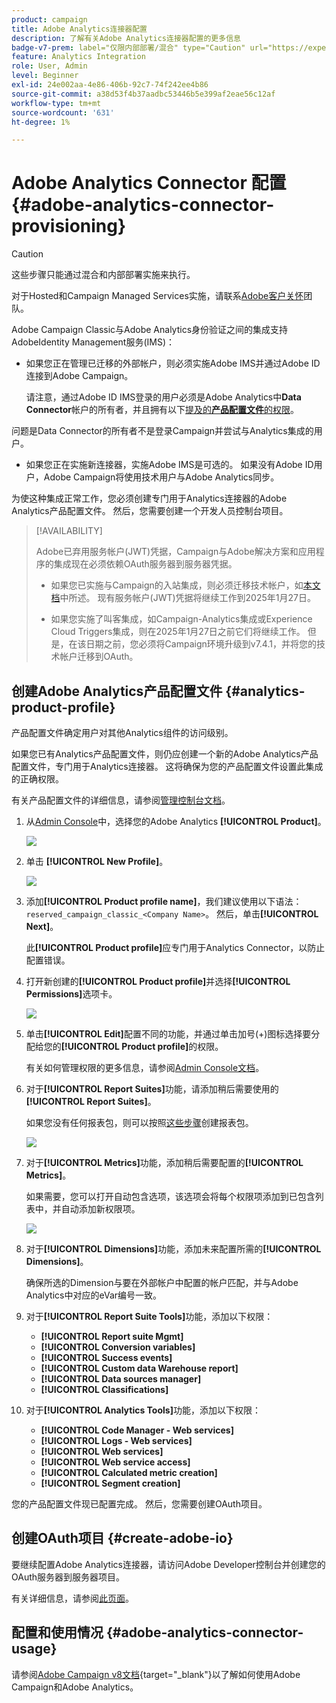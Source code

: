 ```yaml
---
product: campaign
title: Adobe Analytics连接器配置
description: 了解有关Adobe Analytics连接器配置的更多信息
badge-v7-prem: label="仅限内部部署/混合" type="Caution" url="https://experienceleague.adobe.com/docs/campaign-classic/using/installing-campaign-classic/architecture-and-hosting-models/hosting-models-lp/hosting-models.html?lang=zh-Hans" tooltip="仅适用于v7内部部署和混合部署"
feature: Analytics Integration
role: User, Admin
level: Beginner
exl-id: 24e002aa-4e86-406b-92c7-74f242ee4b86
source-git-commit: a38d53f4b37aadbc53446b5e399af2eae56c12af
workflow-type: tm+mt
source-wordcount: '631'
ht-degree: 1%

---
```


# Adobe Analytics Connector 配置 {#adobe-analytics-connector-provisioning}

>[!CAUTION]
>
> 这些步骤只能通过混合和内部部署实施来执行。
>
>对于Hosted和Campaign Managed Services实施，请联系[Adobe客户关怀](https://helpx.adobe.com/cn/enterprise/admin-guide.html/enterprise/using/support-for-experience-cloud.ug.html)团队。

Adobe Campaign Classic与Adobe Analytics身份验证之间的集成支持AdobeIdentity Management服务(IMS)：

* 如果您正在管理已迁移的外部帐户，则必须实施Adobe IMS并通过Adobe ID连接到Adobe Campaign。

  请注意，通过Adobe ID IMS登录的用户必须是Adobe Analytics中&#x200B;**Data Connector**&#x200B;帐户的所有者，并且拥有以下[提及的&#x200B;**产品配置文件**&#x200B;的权限](#analytics-product-profile)。

问题是Data Connector的所有者不是登录Campaign并尝试与Analytics集成的用户。

* 如果您正在实施新连接器，实施Adobe IMS是可选的。 如果没有Adobe ID用户，Adobe Campaign将使用技术用户与Adobe Analytics同步。

为使这种集成正常工作，您必须创建专门用于Analytics连接器的Adobe Analytics产品配置文件。 然后，您需要创建一个开发人员控制台项目。

>[!AVAILABILITY]
>
> Adobe已弃用服务帐户(JWT)凭据，Campaign与Adobe解决方案和应用程序的集成现在必须依赖OAuth服务器到服务器凭据。 </br>
>
> * 如果您已实施与Campaign的入站集成，则必须迁移技术帐户，如[本文档](https://developer.adobe.com/developer-console/docs/guides/authentication/ServerToServerAuthentication/migration/#_blank)中所述。 现有服务帐户(JWT)凭据将继续工作到2025年1月27日。</br>
>
> * 如果您实施了叫客集成，如Campaign-Analytics集成或Experience Cloud Triggers集成，则在2025年1月27日之前它们将继续工作。 但是，在该日期之前，您必须将Campaign环境升级到v7.4.1，并将您的技术帐户迁移到OAuth。

## 创建Adobe Analytics产品配置文件 {#analytics-product-profile}

产品配置文件确定用户对其他Analytics组件的访问级别。

如果您已有Analytics产品配置文件，则仍应创建一个新的Adobe Analytics产品配置文件，专门用于Analytics连接器。 这将确保为您的产品配置文件设置此集成的正确权限。

有关产品配置文件的详细信息，请参阅[管理控制台文档](https://helpx.adobe.com/mt/enterprise/admin-guide.html)。

1. 从[Admin Console](https://adminconsole.adobe.com/)中，选择您的Adobe Analytics **[!UICONTROL Product]**。

   ![](assets/do-not-localize/triggers_1.png)

1. 单击 **[!UICONTROL New Profile]**。

   ![](assets/do-not-localize/triggers_2.png)

1. 添加&#x200B;**[!UICONTROL Product profile name]**，我们建议使用以下语法： `reserved_campaign_classic_<Company Name>`。 然后，单击&#x200B;**[!UICONTROL Next]**。

   此&#x200B;**[!UICONTROL Product profile]**&#x200B;应专门用于Analytics Connector，以防止配置错误。

1. 打开新创建的&#x200B;**[!UICONTROL Product profile]**&#x200B;并选择&#x200B;**[!UICONTROL Permissions]**&#x200B;选项卡。

   ![](assets/do-not-localize/triggers_3.png)

1. 单击&#x200B;**[!UICONTROL Edit]**&#x200B;配置不同的功能，并通过单击加号(+)图标选择要分配给您的&#x200B;**[!UICONTROL Product profile]**&#x200B;的权限。

   有关如何管理权限的更多信息，请参阅[Admin Console文档](https://helpx.adobe.com/mt/enterprise/using/manage-permissions-and-roles.html)。

1. 对于&#x200B;**[!UICONTROL Report Suites]**&#x200B;功能，请添加稍后需要使用的&#x200B;**[!UICONTROL Report Suites]**。

   如果您没有任何报表包，则可以按照[这些步骤](../../integrations/using/gs-aa.md)创建报表包。

   ![](assets/do-not-localize/triggers_4.png)

1. 对于&#x200B;**[!UICONTROL Metrics]**&#x200B;功能，添加稍后需要配置的&#x200B;**[!UICONTROL Metrics]**。

   如果需要，您可以打开自动包含选项，该选项会将每个权限项添加到已包含列表中，并自动添加新权限项。

   ![](assets/do-not-localize/triggers_13.png)

1. 对于&#x200B;**[!UICONTROL Dimensions]**&#x200B;功能，添加未来配置所需的&#x200B;**[!UICONTROL Dimensions]**。

   确保所选的Dimension与要在外部帐户中配置的帐户匹配，并与Adobe Analytics中对应的eVar编号一致。

1. 对于&#x200B;**[!UICONTROL Report Suite Tools]**&#x200B;功能，添加以下权限：

   * **[!UICONTROL Report suite Mgmt]**
   * **[!UICONTROL Conversion variables]**
   * **[!UICONTROL Success events]**
   * **[!UICONTROL Custom data Warehouse report]**
   * **[!UICONTROL Data sources manager]**
   * **[!UICONTROL Classifications]**

1. 对于&#x200B;**[!UICONTROL Analytics Tools]**&#x200B;功能，添加以下权限：

   * **[!UICONTROL Code Manager - Web services]**
   * **[!UICONTROL Logs - Web services]**
   * **[!UICONTROL Web services]**
   * **[!UICONTROL Web service access]**
   * **[!UICONTROL Calculated metric creation]**
   * **[!UICONTROL Segment creation]**

您的产品配置文件现已配置完成。 然后，您需要创建OAuth项目。

## 创建OAuth项目 {#create-adobe-io}

要继续配置Adobe Analytics连接器，请访问Adobe Developer控制台并创建您的OAuth服务器到服务器项目。

有关详细信息，请参阅[此页面](oauth-technical-account.md#oauth-service)。

## 配置和使用情况 {#adobe-analytics-connector-usage}

请参阅[Adobe Campaign v8文档](https://experienceleague.adobe.com/en/docs/campaign/campaign-v8/connect/ac-aa){target="_blank"}以了解如何使用Adobe Campaign和Adobe Analytics。